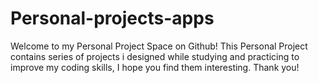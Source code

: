 # Personal-projects-apps
Welcome to my Personal Project Space on Github! This Personal Project contains series of projects i designed while studying and practicing to improve my coding skills, I hope you find them interesting. Thank you!
